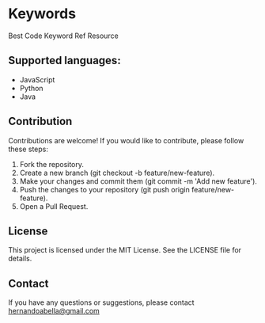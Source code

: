# Keywords
Best Code Keyword Ref Resource 

## Supported languages:
- JavaScript
- Python
- Java

## Contribution
Contributions are welcome! If you would like to contribute, please follow these steps:

1. Fork the repository.
2. Create a new branch (git checkout -b feature/new-feature).
3. Make your changes and commit them (git commit -m 'Add new feature').
4. Push the changes to your repository (git push origin feature/new-feature).
5. Open a Pull Request.

## License
This project is licensed under the MIT License. See the LICENSE file for details.

## Contact
If you have any questions or suggestions, please contact hernandoabella@gmail.com
